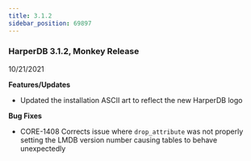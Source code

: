 ```yaml
---
title: 3.1.2
sidebar_position: 69897
---
```


### HarperDB 3.1.2, Monkey Release
10/21/2021

**Features/Updates**

* Updated the installation ASCII art to reflect the new HarperDB logo

**Bug Fixes**

* CORE-1408 Corrects issue where `drop_attribute` was not properly setting the LMDB version number causing tables to behave unexpectedly